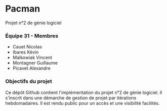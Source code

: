 # Pacman
Projet n°2 de génie logiciel

### Équipe 31 - Membres
- Cauet Nicolas
- Ibares Kévin
- Malkowiak Vincent
- Montagner Guillaume
- Picavet Alexandre

### Objectifs du projet

Ce dépôt Github contient l'implémentation du projet n°2 de génie logiciel.
Il s'inscrit dans une démarche de gestion de projet par itérations hebdomadaires.
Il est rendu public pour un accès et une visibilité facilités.
